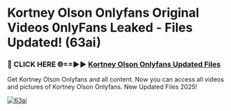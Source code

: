 # Kortney Olson Onlyfans Original Videos 0nlyFans Leaked - Files Updated! (63ai)

<h3>🔴 CLICK HERE 🌐==►► <a href="https://tinyurl.com/2wckxsce" rel="nofollow">Kortney Olson Onlyfans Updated Files</a></h3>

Get Kortney Olson Onlyfans and all content. Now you can access all videos and pictures of Kortney Olson Onlyfans. New Updated Files 2025!

[![63ai](https://i.imgur.com/AFduVYN.gif)](https://tinyurl.com/2wckxsce)
